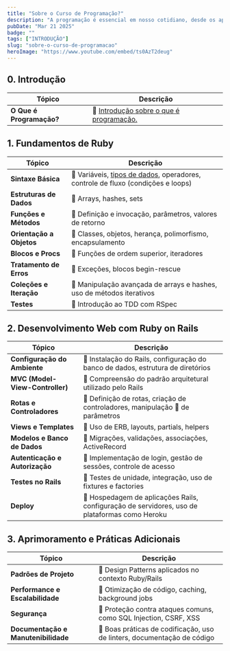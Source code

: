```yaml
---
title: "Sobre o Curso de Programação?"
description: "A programação é essencial em nosso cotidiano, desde os aplicativos que usamos no celular até os sistemas que operam em empresas, governos e até em satélites. Através da programação, podemos criar soluções para problemas, automatizar processos e inovar em diversas áreas."
pubDate: "Mar 21 2025"
badge: ""
tags: ["INTRODUÇÃO"]
slug: "sobre-o-curso-de-programacao"
heroImage: "https://www.youtube.com/embed/ts0AzT2deug"
---
```


## 0. Introdução

| **Tópico**                    | **Descrição**                                                     |
|-------------------------------|-------------------------------------------------------------------|
| **O Que é Programação?**             | 📑 [Introdução sobre o que é programação.](../o-que-e-programacao) |

## 1. Fundamentos de Ruby

| **Tópico**                    | **Descrição**                                                     |
|-------------------------------|-------------------------------------------------------------------|
| **Sintaxe Básica**             | 📑 Variáveis, [tipos de dados](../tipos-dados-basicos-ruby), operadores, controle de fluxo (condições e loops) |
| **Estruturas de Dados**        | 📑 Arrays, hashes, sets                                             |
| **Funções e Métodos**          | 📑 Definição e invocação, parâmetros, valores de retorno            |
| **Orientação a Objetos**       | 📑 Classes, objetos, herança, polimorfismo, encapsulamento          |
| **Blocos e Procs**             | 📑 Funções de ordem superior, iteradores                            |
| **Tratamento de Erros**        | 📑 Exceções, blocos begin-rescue                                    |
| **Coleções e Iteração**        | 📑 Manipulação avançada de arrays e hashes, uso de métodos iterativos |
| **Testes**                     | 📑 Introdução ao TDD com RSpec                                      |

## 2. Desenvolvimento Web com Ruby on Rails

| **Tópico**                    | **Descrição**                                                     |
|-------------------------------|-------------------------------------------------------------------|
| **Configuração do Ambiente**   | 📑 Instalação do Rails, configuração do banco de dados, estrutura de diretórios |
| **MVC (Model-View-Controller)**| 📑 Compreensão do padrão arquitetural utilizado pelo Rails           |
| **Rotas e Controladores**      | 📑 Definição de rotas, criação de controladores, manipulação 📑 de parâmetros |
| **Views e Templates**          | 📑 Uso de ERB, layouts, partials, helpers                            |
| **Modelos e Banco de Dados**   | 📑 Migrações, validações, associações, ActiveRecord                 |
| **Autenticação e Autorização** | 📑 Implementação de login, gestão de sessões, controle de acesso    |
| **Testes no Rails**            | 📑 Testes de unidade, integração, uso de fixtures e factories       |
| **Deploy**                     | 📑 Hospedagem de aplicações Rails, configuração de servidores, uso de plataformas como Heroku |

## 3. Aprimoramento e Práticas Adicionais

| **Tópico**                    | **Descrição**                                                     |
|-------------------------------|-------------------------------------------------------------------|
| **Padrões de Projeto**         | 📑 Design Patterns aplicados no contexto Ruby/Rails                 |
| **Performance e Escalabilidade**| 📑 Otimização de código, caching, background jobs                   |
| **Segurança**                  | 📑 Proteção contra ataques comuns, como SQL Injection, CSRF, XSS    |
| **Documentação e Manutenibilidade**| 📑 Boas práticas de codificação, uso de linters, documentação de código |

